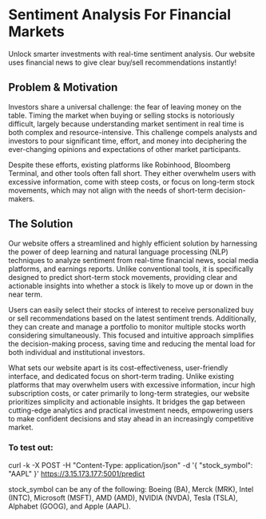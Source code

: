 # Sentiment Analysis For Financial Markets
Unlock smarter investments with real-time sentiment analysis. Our website uses financial news to give clear buy/sell recommendations instantly!

## Problem & Motivation
Investors share a universal challenge: the fear of leaving money on the table. Timing the market when buying or selling stocks is notoriously difficult, largely because understanding market sentiment in real time is both complex and resource-intensive. This challenge compels analysts and investors to pour significant time, effort, and money into deciphering the ever-changing opinions and expectations of other market participants.

Despite these efforts, existing platforms like Robinhood, Bloomberg Terminal, and other tools often fall short. They either overwhelm users with excessive information, come with steep costs, or focus on long-term stock movements, which may not align with the needs of short-term decision-makers.

## The Solution
Our website offers a streamlined and highly efficient solution by harnessing the power of deep learning and natural language processing (NLP) techniques to analyze sentiment from real-time financial news, social media platforms, and earnings reports. Unlike conventional tools, it is specifically designed to predict short-term stock movements, providing clear and actionable insights into whether a stock is likely to move up or down in the near term.

Users can easily select their stocks of interest to receive personalized buy or sell recommendations based on the latest sentiment trends. Additionally, they can create and manage a portfolio to monitor multiple stocks worth considering simultaneously. This focused and intuitive approach simplifies the decision-making process, saving time and reducing the mental load for both individual and institutional investors.

What sets our website apart is its cost-effectiveness, user-friendly interface, and dedicated focus on short-term trading. Unlike existing platforms that may overwhelm users with excessive information, incur high subscription costs, or cater primarily to long-term strategies, our website prioritizes simplicity and actionable insights. It bridges the gap between cutting-edge analytics and practical investment needs, empowering users to make confident decisions and stay ahead in an increasingly competitive market.

### To test out:
curl -k -X POST -H "Content-Type: application/json" -d '{ "stock_symbol": "AAPL" }' https://3.15.173.177:5001/predict

stock_symbol can be any of the following: Boeing (BA), Merck (MRK), Intel (INTC), Microsoft (MSFT), AMD (AMD), NVIDIA (NVDA), Tesla (TSLA), Alphabet (GOOG), and Apple (AAPL).
